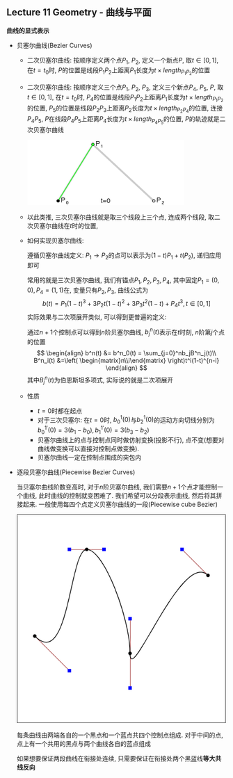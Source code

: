 ## Lecture 11 Geometry - 曲线与平面

**曲线的显式表示**

- 贝塞尔曲线(Bezier Curves)

  - 二次贝塞尔曲线: 按顺序定义两个点$P_1$, $P_2$, 定义一个新点$P$, 取$t\in [0,1]$,  在$t=t_0$时, $P$的位置是线段$P_1P_2$上距离$P_1$长度为$t \times length_{P_1P_2}$的位置

  - 二次贝塞尔曲线: 按顺序定义三个点$P_1$, $P_2$, $P_3$, 定义三个新点$P_4$, $P_5$, $P$, 取$t\in [0,1]$,  在$t=t_0$时, $P_4$的位置是线段$P_1P_2$上距离$P_1$长度为$t \times length_{P_1P_2}$的位置,  $P_5$的位置是线段$P_2P_3$上距离$P_2$长度为$t \times length_{P_2P_4}$的位置, 连接$P_4P_5$, $P$在线段$P_4P_5$上距离$P_4$长度为$t \times length_{P_4P_5}$的位置, $P$的轨迹就是二次贝塞尔曲线

    ![](./img/11-1.gif)

  - 以此类推, 三次贝塞尔曲线就是取三个线段上三个点, 连成两个线段, 取二次贝塞尔曲线在$t$时的位置, 

  - 如何实现贝塞尔曲线: 
    
    遵循贝塞尔曲线定义: $P_1\to P_2$的点可以表示为$(1-t)P_1+t(P_2)$, 递归应用即可
    
    常用的就是三次贝塞尔曲线, 我们有锚点$P_1, P_2, P_3, P_4$, 其中固定$P_1=(0,0), P_4=(1,1)$在, 变量只有$P_{2}, P_{3}$, 曲线公式为
    $$
    b(t) = P_1(1-t)^3+3P_2t(1-t)^2+3P_3t^2(1-t)+P_4t^3, t\in [0,1]
    $$
    实际效果与二次项展开类似, 可以得到更普遍的定义: 
    
    通过$n+1$个控制点可以得到$n$阶贝塞尔曲线, $b^n_j(t)$表示在$t$时刻, $n$阶第$j$个点的位置
    $$
    \begin{align}
    b^n(t) &= b^n_0(t) = \sum_{j=0}^nb_jB^n_j(t)\\
    B^n_i(t) &=\left( \begin{matrix}n\\i\end{matrix} \right)t^i(1-t)^{n-i}
    \end{align}
    $$
    其中$B^n_j(t)$为伯恩斯坦多项式, 实际说的就是二次项展开
    
  - 性质

    - $t=0$时都在起点
    - 对于三次贝塞尔: 在$t=0$时, $b^1_0(0)$与$b^1_2(0)$的运动方向切线分别为$b^{1'}_0(0)=3(b_1-b_0), b^{1'}_1(0)=3(b_3-b_2)$
    - 贝塞尔曲线上的点与控制点同时做仿射变换(投影不行), 点不变(想要对曲线做变换可以直接对控制点做变换). 
    - 贝塞尔曲线一定在控制点围成的突包内

- 逐段贝塞尔曲线(Piecewise Bezier Curves)

    当贝塞尔曲线阶数变高时, 对于$n$阶贝塞尔曲线, 我们需要$n+1$个点才能控制一个曲线, 此时曲线的控制就变困难了. 我们希望可以分段表示曲线, 然后将其拼接起来. 一般使用每四个点定义贝塞尔曲线的一段(Piecewise cube Bezier)

    ![](./img/11-2.png)

    每条曲线由两端各自的一个黑点和一个蓝点共四个控制点组成. 对于中间的点, 点上有一个共用的黑点与两个曲线各自的蓝点组成

    如果想要保证两段曲线在衔接处连续, 只需要保证在衔接处两个黑蓝线**等大共线反向**













































